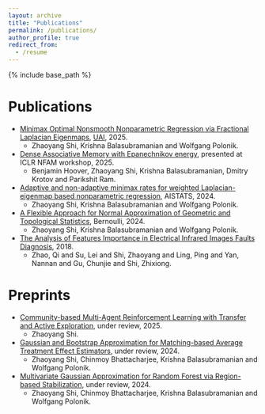 ```yaml
---
layout: archive
title: "Publications"
permalink: /publications/
author_profile: true
redirect_from:
  - /resume
---
```


{% include base_path %}

Publications
======
* [Minimax Optimal Nonsmooth Nonparametric Regression via Fractional Laplacian Eigenmaps](https://arxiv.org/abs/2402.14985), [UAI](https://www.auai.org/uai2025/), 2025.
  * Zhaoyang Shi, Krishna Balasubramanian and Wolfgang Polonik.
* [Dense Associative Memory with Epanechnikov energy](https://arxiv.org/abs/2506.10801v1), presented at ICLR NFAM workshop, 2025.
  * Benjamin Hoover, Zhaoyang Shi, Krishna Balasubramanian, Dmitry Krotov and Parikshit Ram.
* [Adaptive and non-adaptive minimax rates for weighted Laplacian-eigenmap based nonparametric regression](https://arxiv.org/abs/2311.00140), AISTATS, 2024.
  * Zhaoyang Shi, Krishna Balasubramanian and Wolfgang Polonik.
* [A Flexible Approach for Normal Approximation of Geometric and Topological Statistics](https://arxiv.org/abs/2210.10744v1), Bernoulli, 2024.
  * Zhaoyang Shi, Krishna Balasubramanian and Wolfgang Polonik.
* [The Analysis of Features Importance in Electrical Infrared Images Faults Diagnosis](https://dl.acm.org/doi/abs/10.1145/3215525.3215539), 2018.
  * Zhao, Qi and Su, Lei and Shi, Zhaoyang and Ling, Ping and Yan, Nannan and Gu, Chunjie and Shi, Zhixiong.

Preprints
======
* [Community-based Multi-Agent Reinforcement Learning with Transfer and Active Exploration](https://arxiv.org/abs/2505.09756v1), under review, 2025.
  * Zhaoyang Shi.
* [Gaussian and Bootstrap Approximation for Matching-based Average Treatment Effect Estimators](https://arxiv.org/abs/2412.17181), under review, 2024.
  * Zhaoyang Shi, Chinmoy Bhattacharjee, Krishna Balasubramanian and Wolfgang Polonik.
* [Multivariate Gaussian Approximation for Random Forest via Region-based Stabilization](https://arxiv.org/abs/2403.09960), under review, 2024.
  * Zhaoyang Shi, Chinmoy Bhattacharjee, Krishna Balasubramanian and Wolfgang Polonik.
